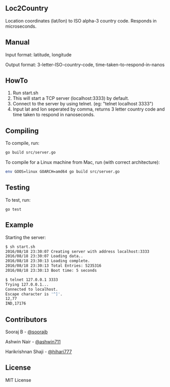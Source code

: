 ## Loc2Country

Location coordinates (lat/lon) to ISO alpha-3 country code. Responds in microseconds.

## Manual

Input format: latitude, longitude

Output format: 3-letter-ISO-country-code, time-taken-to-respond-in-nanos

## HowTo

1. Run start.sh
2. This will start a TCP server (localhost:3333) by default.
3. Connect to the server by using telnet. (eg: "telnet localhost 3333")
4. Input lat and lon seperated by comma, returns 3 letter country code and time taken to respond in nanoseconds.

## Compiling

To compile, run:

``` bash
go build src/server.go
```

To compile for a Linux machine from Mac, run (with correct architecture):

``` bash
env GOOS=linux GOARCH=amd64 go build src/server.go
```

## Testing

To test, run:

```
go test
```


## Example

Starting the server:

``` bash
$ sh start.sh 
2016/08/18 23:30:07 Creating server with address localhost:3333
2016/08/18 23:30:07 Loading data..
2016/08/18 23:30:13 Loading complete.
2016/08/18 23:30:13 Total Entries: 5235316
2016/08/18 23:30:13 Boot time: 5 seconds
```

``` bash
$ telnet 127.0.0.1 3333
Trying 127.0.0.1...
Connected to localhost.
Escape character is '^]'.
12,77
IND,17176
```



## Contributors

Sooraj B - [@soorajb](http://github.com/soorajb)

Ashwin Nair - [@ashwin711](http://github.com/ashwin711)

Harikrishnan Shaji - [@hihari777](http://github.com/hihari777)

## License

MIT License

